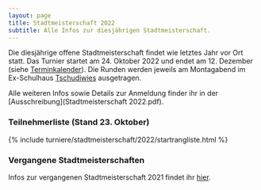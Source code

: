 ```yaml
---
layout: page
title: Stadtmeisterschaft 2022
subtitle: Alle Infos zur diesjährigen Stadtmeisterschaft.
---
```


Die diesjährige offene Stadtmeisterschaft findet wie letztes Jahr vor Ort statt. Das Turnier startet am 24. Oktober 2022 und endet am 12. Dezember (siehe [Terminkalender](/terminkalender)). Die Runden werden jeweils am Montagabend im Ex-Schulhaus [Tschudiwies](/aboutme) ausgetragen.

Alle weiteren Infos sowie Details zur Anmeldung finder ihr in der [Ausschreibung](Stadtmeisterschaft 2022.pdf).

### Teilnehmerliste (Stand 23. Oktober)

{% include turniere/stadtmeisterschaft/2022/startrangliste.html %}

### Vergangene Stadtmeisterschaften

Infos zur vergangenen Stadtmeisterschaft 2021 findet ihr [hier](http://www.schachklub-sg.ch/turniere/stadtmeisterschaft/2021).
